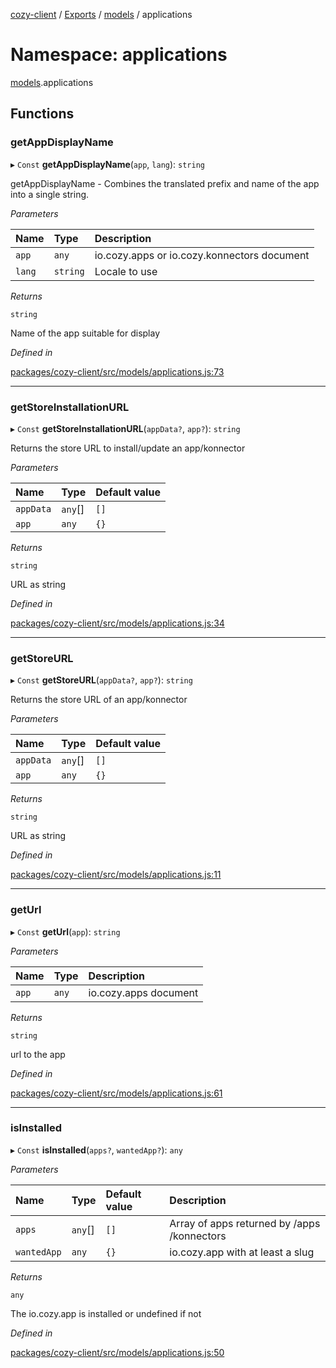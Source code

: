 [cozy-client](../README.md) / [Exports](../modules.md) / [models](models.md) / applications

# Namespace: applications

[models](models.md).applications

## Functions

### getAppDisplayName

▸ `Const` **getAppDisplayName**(`app`, `lang`): `string`

getAppDisplayName - Combines the translated prefix and name of the app into a single string.

*Parameters*

| Name | Type | Description |
| :------ | :------ | :------ |
| `app` | `any` | io.cozy.apps or io.cozy.konnectors document |
| `lang` | `string` | Locale to use |

*Returns*

`string`

Name of the app suitable for display

*Defined in*

[packages/cozy-client/src/models/applications.js:73](https://github.com/cozy/cozy-client/blob/master/packages/cozy-client/src/models/applications.js#L73)

***

### getStoreInstallationURL

▸ `Const` **getStoreInstallationURL**(`appData?`, `app?`): `string`

Returns the store URL to install/update an app/konnector

*Parameters*

| Name | Type | Default value |
| :------ | :------ | :------ |
| `appData` | `any`\[] | `[]` |
| `app` | `any` | `{}` |

*Returns*

`string`

URL as string

*Defined in*

[packages/cozy-client/src/models/applications.js:34](https://github.com/cozy/cozy-client/blob/master/packages/cozy-client/src/models/applications.js#L34)

***

### getStoreURL

▸ `Const` **getStoreURL**(`appData?`, `app?`): `string`

Returns the store URL of an app/konnector

*Parameters*

| Name | Type | Default value |
| :------ | :------ | :------ |
| `appData` | `any`\[] | `[]` |
| `app` | `any` | `{}` |

*Returns*

`string`

URL as string

*Defined in*

[packages/cozy-client/src/models/applications.js:11](https://github.com/cozy/cozy-client/blob/master/packages/cozy-client/src/models/applications.js#L11)

***

### getUrl

▸ `Const` **getUrl**(`app`): `string`

*Parameters*

| Name | Type | Description |
| :------ | :------ | :------ |
| `app` | `any` | io.cozy.apps document |

*Returns*

`string`

url to the app

*Defined in*

[packages/cozy-client/src/models/applications.js:61](https://github.com/cozy/cozy-client/blob/master/packages/cozy-client/src/models/applications.js#L61)

***

### isInstalled

▸ `Const` **isInstalled**(`apps?`, `wantedApp?`): `any`

*Parameters*

| Name | Type | Default value | Description |
| :------ | :------ | :------ | :------ |
| `apps` | `any`\[] | `[]` | Array of apps returned by /apps /konnectors |
| `wantedApp` | `any` | `{}` | io.cozy.app with at least a slug |

*Returns*

`any`

The io.cozy.app is installed or undefined if not

*Defined in*

[packages/cozy-client/src/models/applications.js:50](https://github.com/cozy/cozy-client/blob/master/packages/cozy-client/src/models/applications.js#L50)
